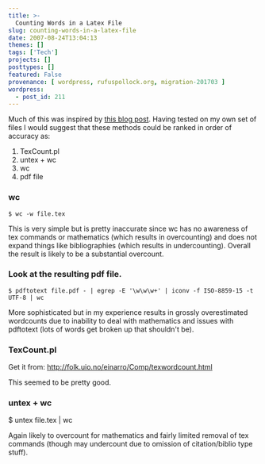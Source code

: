 ```yaml
---
title: >-
  Counting Words in a Latex File
slug: counting-words-in-a-latex-file
date: 2007-08-24T13:04:13
themes: []
tags: ['Tech']
projects: []
posttypes: []
featured: False
provenance: [ wordpress, rufuspollock.org, migration-201703 ]
wordpress:
  - post_id: 211
---
```


Much of this was inspired by [this blog post](http://ubuntu.wordpress.com/2007/02/07/true-word-count-in-latex/). Having tested on my own set of files I would suggest that these methods could be ranked in order of accuracy as:

  1. TexCount.pl
  2. untex + wc
  2. wc
  3. pdf file

### wc

    $ wc -w file.tex

This is very simple but is pretty inaccurate since wc has no awareness of tex commands or mathematics (which results in overcounting) and does not expand things like bibliographies (which results in undercounting). Overall the result is likely to be a substantial overcount.

### Look at the resulting pdf file.

    $ pdftotext file.pdf - | egrep -E '\w\w\w+' | iconv -f ISO-8859-15 -t UTF-8 | wc

More sophisticated but in my experience results in grossly overestimated wordcounts due to inability to deal with mathematics and issues with pdftotext (lots of words get broken up that shouldn't be).

### TexCount.pl

Get it from: http://folk.uio.no/einarro/Comp/texwordcount.html

This seemed to be pretty good.

### untex + wc

   $ untex file.tex | wc

Again likely to overcount for mathematics and fairly limited removal of tex commands (though may undercount due to omission of citation/biblio type stuff).


